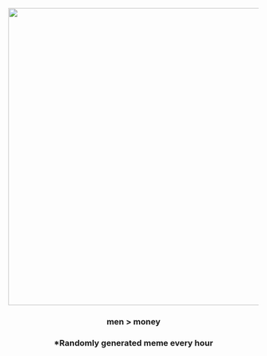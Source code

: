 <p align="center">
        <img src="https://i.redd.it/3um3teijuxr81.jpg" width="600" height="600">
        </p>
        <h3 align="center">men &gt; money</h3>
        <h3 align="center">*Randomly generated meme every hour</h3>
    
